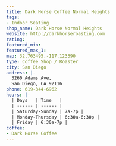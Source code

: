 ```yaml
---
title: Dark Horse Coffee Normal Heights
tags:
- Indoor Seating
shop_name: Dark Horse Normal Heights
website: http://darkhorseroasting.com
rating:
featured_min:
featured_max_1:
map: 32.763495,-117.123390
type: Coffee Shop / Roaster
city: San Diego
address: |-
  3260 Adams Ave,
  San Diego, CA 92116
phone: 619-344-6962
hours: |-
  | Days   | Time   |
  | ------ | ------ |
  | Saturday-Sunday | 7a-7p |
  | Monday-Thursday | 6:30a-6:30p |
  | Friday | 6:30a-7p |
coffee:
- Dark Horse Coffee 
---
```

